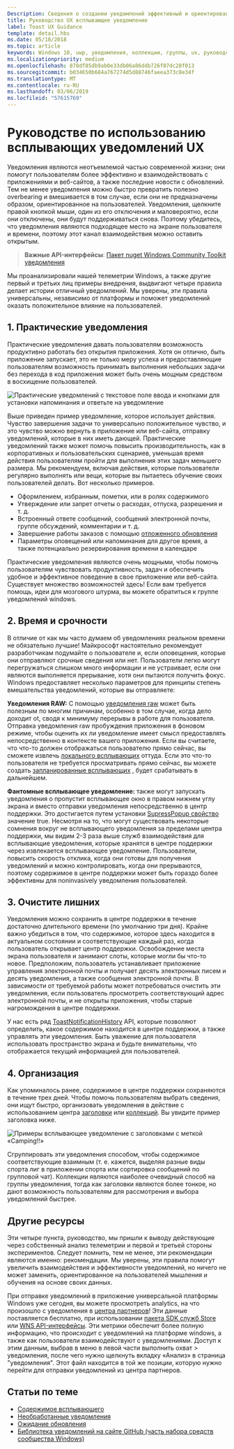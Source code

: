 ```yaml
---
Description: Сведения о создании уведомлений эффективный и ориентированных на пользователей, которые делают ваши пользователи загладить.
title: Руководство UX всплывающее уведомление
label: Toast UX Guidance
template: detail.hbs
ms.date: 05/18/2018
ms.topic: article
keywords: Windows 10, uwp, уведомления, коллекции, группы, ux, руководство ux, рекомендации, действие, всплывающее уведомление, центр поддержки, noninterruptive, действующие уведомления, прозрачность при использовании уведомлений, определенных действий, управления, организации
ms.localizationpriority: medium
ms.openlocfilehash: 878df85db9ab0e33db06a86ddb726f07dc28f013
ms.sourcegitcommit: b034650b684a767274d5d88746faeea373c8e34f
ms.translationtype: MT
ms.contentlocale: ru-RU
ms.lasthandoff: 03/06/2019
ms.locfileid: "57615769"
---
```

# <a name="toast-notification-ux-guidance"></a>Руководстве по использованию всплывающих уведомлений UX
Уведомления являются неотъемлемой частью современной жизни; они помогут пользователям более эффективно и взаимодействовать с приложениями и веб-сайтов, а также последние новости с обновлений. Тем не менее уведомления можно быстро превратить полезно overbearing и вмешивается в том случае, если они не предназначены образом, ориентированное на пользователей. Уведомления, щелкните правой кнопкой мыши, один из его отключения и маловероятно, если они отключены, они будут поддерживаться снова.  Поэтому убедитесь, что уведомления являются подходящее место на экране пользователя и времени, поэтому этот канал взаимодействия можно оставить открытым.

> **Важные API-интерфейсы**: [Пакет nuget Windows Community Toolkit уведомления](https://www.nuget.org/packages/Microsoft.Toolkit.Uwp.Notifications/)

Мы проанализировали нашей телеметрии Windows, а также другие первый и третьих лиц примеры внедрения, выдвигают четыре правила делает истории отличный уведомлений.  Мы уверены, эти правила универсальны, независимо от платформы и поможет уведомлений оказать положительное влияние на пользователей.

## <a name="1-actionable-notifications"></a>1. Практические уведомления
Практические уведомления давать пользователям возможность продуктивно работать без открытия приложения.  Хотя он отлично, быть приложение запускает, это не только меру успеха и предоставляющие пользователям возможность принимать выполнения небольших задачи без перехода в код приложения может быть очень мощным средством в восхищение пользователей.

![Практические уведомлений с текстовое поле ввода и кнопками для установки напоминания и ответьте на уведомление](images/actionable-notification-example01.png)

Выше приведен пример уведомление, которое использует действия. Чувство завершения задачи то универсально положительное чувство, и это чувство можно вернуть в приложение или веб-сайта, отправку уведомлений, которые в них иметь дающей. Практические уведомлений также может помочь повысить производительность, как в корпоративных и пользовательских сценариев, уменьшая время действия пользователям пройти для выполнения этих задач меньшего размера. Мы рекомендуем, включая действия, которые пользователи регулярно выполнять или вещи, которые вы пытаетесь обучение своих пользователей делать.  Вот несколько примеров.
* Оформлением, избранным, пометки, или в ролях содержимого
* Утверждение или запрет отчеты о расходах, отпуска, разрешения и т. д.
* Встроенный ответе сообщений, сообщений электронной почты, группе обсуждений, комментарии и т. д.
* Завершение работы заказов с помощью [отложенного обновления](toast-pending-update.md)
* Параметры оповещений или напоминания для другое время, а также потенциально резервирования времени в календаре

Практические уведомления являются очень мощными, чтобы помочь пользователям чувствовать продуктивность, задач и обеспечить удобное и эффективное поведение в свое приложение или веб-сайта.  Существует множество возможностей здесь! Если вам требуется помощь, идеи для мозгового штурма, вы можете обратиться к группе уведомлений windows.

## <a name="2-timing-and-urgency"></a>2. Время и срочности
В отличие от как мы часто думаем об уведомлениях реальном времени не обязательно лучшие! Майкрософт настоятельно рекомендует разработчикам подумайте о пользователе и, если оповещения, которые они отправляют срочные сведения или нет. Пользователи легко могут перегружаться слишком много информации и не устраивает, если они являются выполняется прерывание, хотя они пытаются получить фокус. Windows предоставляет несколько параметров для принципы степень вмешательства уведомлений, которые вы отправляете:

**Уведомления RAW:** С помощью [уведомления raw](raw-notification-overview.md) может быть полезным по многим причинам, особенно в том случае, когда дело доходит ot, сводя к минимуму перерывы в работе для пользователя.  Отправка уведомления raw пробуждения приложения в фоновом режиме, чтобы оценить их ли уведомление имеет смысл предоставлять непосредственно в контексте вашего приложения. Если вы считаете, что что-то должен отображаться пользователю прямо сейчас, вы сможете извлечь [локального всплывающих](send-local-toast.md) оттуда.  Если это что-то пользователя не требуется просматривать прямо сейчас, вы можете создать [запланированные всплывающих](https://blogs.msdn.microsoft.com/tiles_and_toasts/2016/09/30/quickstart-sending-an-alarm-in-windows-10/) , будет срабатывать в дальнейшем.


**Фантомные всплывающее уведомление:** также могут запускать уведомления о пропустит всплывающее окно в правом нижнем углу экрана и вместо отправки уведомления непосредственно в центр поддержки. Это достигается путем установки [SupressPopup свойство](https://docs.microsoft.com/en-us/uwp/api/windows.ui.notifications.toastnotification.suppresspopup) значение true. Несмотря на то, что могут существовать некоторые сомнения вокруг не всплывающего уведомления за пределами центра поддержки, мы видим 2-3 раза выше служб взаимодействия для всплывающие уведомления, которые хранятся в центре поддержки через извлекается всплывающее уведомление.  Пользователи, повысить скорость отклика, когда они готовы для получения уведомлений и можно контролировать, когда они прерываются, поэтому содержимое в центре поддержки может быть гораздо более эффективны для noninvasively уведомления пользователей.

## <a name="3-clear-out-the-clutter"></a>3. Очистите лишних
Уведомления можно сохранить в центре поддержки в течение достаточно длительного времени (по умолчанию три дня).  Крайне важно убедиться в том, что содержимое, которое здесь находится в актуальном состоянии и соответствующие каждый раз, когда пользователь открывает центр поддержки. Освобождение места экрана пользователя и занимают слоты, которые могли бы что-то новое.  Предположим, пользователь устанавливает приложение управления электронной почты и получает десять электронных писем и десять уведомления, а также сообщения электронной почты.  В зависимости от требуемой работы может потребоваться очистить эти уведомления, если пользователь просмотреть соответствующий адрес электронной почты, и не открыты приложения, чтобы старые нагромождения в центре поддержки.

У нас есть ряд [ToastNotificationHistory](https://docs.microsoft.com/en-us/uwp/api/windows.ui.notifications.toastnotificationhistory) API, которые позволяют определить, какое содержимое находится в центре поддержки, а также управлять эти уведомления. Быть уважение для пользователя использовать пространство экрана и будьте внимательны, что отображается текущий информацией для пользователей.

## <a name="4-keeping-organized"></a>4. Организация
Как упоминалось ранее, содержимое в центре поддержки сохраняются в течение трех дней.  Чтобы помочь пользователям выбрать сведения, они ищут быстро, организовать уведомления в действие с использованием центра [заголовки](https://docs.microsoft.com/en-us/windows/uwp/design/shell/tiles-and-notifications/toast-headers) или [коллекций](https://docs.microsoft.com/en-us/uwp/api/windows.ui.notifications.toastcollection). Вы увидите пример заголовка ниже.

![Примеры всплывающее уведомление с заголовками с меткой «Camping!!»](images/toast-headers-action-center.png)

Сгруппировать эти уведомления способом, чтобы содержимое соответствующие взаимным (т. е. кажется, выделяя разные виды спорта лиг в приложении спорта или сортировка сообщений по групповой чат). Коллекции являются наиболее очевидный способ на группы уведомления, тогда как заголовки являются более тонкое, но дают возможность пользователям для рассмотрения и выбора уведомлений быстрее.

## <a name="other-resources"></a>Другие ресурсы
Эти четыре пункта, руководство, мы пришли к выводу действующие через собственный анализ телеметрии и первой и третьей стороны экспериментов. Следует помнить, тем не менее, эти рекомендации являются именно: рекомендации.  Мы уверены, эти правила помогут увеличить взаимодействия и эффективности уведомлений, но ничего не может заменить, ориентированное на пользователей мышления и обучения на основе своих данных.  

При отправке уведомлений в приложение универсальной платформы Windows уже сегодня, вы можете просмотреть analytics, на что произошло с уведомления в [центра партнеров](https://partner.microsoft.com/dashboard)! Эти данные поставляется бесплатно, при использовании [пакета SDK служб Store](https://marketplace.visualstudio.com/items?itemName=AdMediator.MicrosoftStoreServicesSDK) или [WNS API-интерфейсы](https://docs.microsoft.com/en-us/windows/uwp/design/shell/tiles-and-notifications/windows-push-notification-services--wns--overview). Эти метрики обеспечит более полную информацию, что происходит с уведомлений на платформе windows, а также как пользователи взаимодействуют с уведомлениями. Доступ к этим данным, выбрав в меню в левой части выполнить охват > уведомления, после чего нужно щелкнуть вкладку «Анализ» в страница "уведомления".  Этот файл находится в той же позиции, которую нужно перейти для отправки уведомлений из центра партнеров.

## <a name="related-topics"></a>Статьи по теме

* [Содержимое всплывающего](adaptive-interactive-toasts.md)
* [Необработанные уведомления](raw-notification-overview.md)
* [Ожидание обновления](toast-pending-update.md)
* [Библиотека уведомлений на сайте GitHub (часть набора средств сообщества Windows)](https://github.com/Microsoft/UWPCommunityToolkit/tree/master/Microsoft.Toolkit.Uwp.Notifications)
